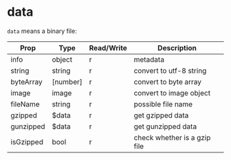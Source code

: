 # data

`data` means a binary file:

Prop | Type | Read/Write | Description
---|---|---|---
info | object | r | metadata
string | string | r | convert to utf-8 string
byteArray | [number] | r | convert to byte array
image | image | r | convert to image object
fileName | string | r | possible file name
gzipped | $data | r | get gzipped data
gunzipped | $data | r | get gunzipped data
isGzipped | bool | r | check whether is a gzip file